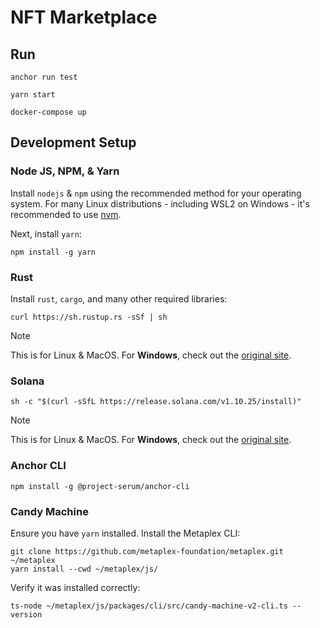 # NFT Marketplace

## Run
```shell
anchor run test
```
```shell
yarn start
```
```shell
docker-compose up
```

## Development Setup

### Node JS, NPM, & Yarn
Install `nodejs` & `npm` using the recommended method for your operating system. For many Linux distributions - including WSL2 on Windows - it's recommended to use [nvm](https://docs.microsoft.com/en-us/windows/dev-environment/javascript/nodejs-on-wsl).   
   
Next, install `yarn`:
```shell
npm install -g yarn
```

### Rust
Install `rust`, `cargo`, and many other required libraries:
```shell
curl https://sh.rustup.rs -sSf | sh
```
>[!NOTE]
> This is for Linux & MacOS. For **Windows**, check out the [original site](https://doc.rust-lang.org/cargo/getting-started/installation.html).

### Solana
```shell
sh -c "$(curl -sSfL https://release.solana.com/v1.10.25/install)"
```
>[!NOTE]
> This is for Linux & MacOS. For **Windows**, check out the [original site](https://docs.solana.com/cli/install-solana-cli-tools).

### Anchor CLI
```shell
npm install -g @project-serum/anchor-cli
```

### Candy Machine
Ensure you have `yarn` installed. Install the Metaplex CLI:
```shell
git clone https://github.com/metaplex-foundation/metaplex.git ~/metaplex
yarn install --cwd ~/metaplex/js/
```
Verify it was installed correctly:
```shell
ts-node ~/metaplex/js/packages/cli/src/candy-machine-v2-cli.ts --version
```